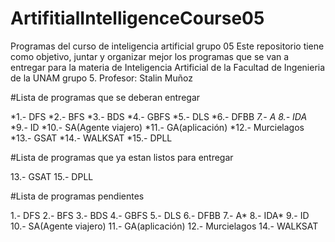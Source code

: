 # ArtifitialIntelligenceCourse05
Programas del curso de inteligencia artificial grupo 05
Este repositorio tiene como objetivo, juntar y organizar mejor los programas que se van a entregar para la materia de Inteligencia Artificial de la Facultad de Ingenieria de la UNAM grupo 5. Profesor: Stalin Muñoz

#Lista de programas que se deberan entregar

*1.-  DFS
*2.-  BFS
*3.-  BDS
*4.-  GBFS
*5.-  DLS
*6.-  DFBB
*7.-  A*
*8.-  IDA*
*9.-  ID
*10.- SA(Agente viajero)
*11.- GA(aplicación)
*12.- Murcielagos
*13.- GSAT
*14.- WALKSAT
*15.- DPLL

#Lista de programas que ya estan listos para entregar

13.- GSAT
15.- DPLL

#Lista de programas pendientes

1.-  DFS
2.-  BFS
3.-  BDS
4.-  GBFS
5.-  DLS
6.-  DFBB
7.-  A*
8.-  IDA*
9.-  ID
10.- SA(Agente viajero)
11.- GA(aplicación)
12.- Murcielagos
14.- WALKSAT
